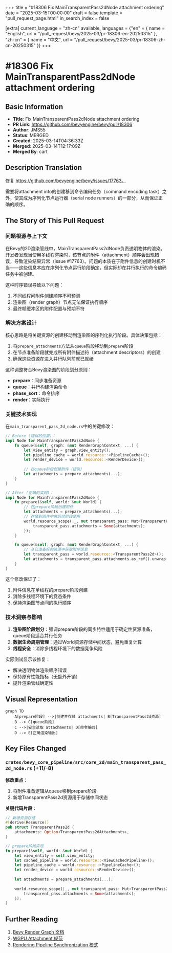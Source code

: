 +++
title = "#18306 Fix MainTransparentPass2dNode attachment ordering"
date = "2025-03-15T00:00:00"
draft = false
template = "pull_request_page.html"
in_search_index = false

[extra]
current_language = "zh-cn"
available_languages = {"en" = { name = "English", url = "/pull_request/bevy/2025-03/pr-18306-en-20250315" }, "zh-cn" = { name = "中文", url = "/pull_request/bevy/2025-03/pr-18306-zh-cn-20250315" }}
+++

# #18306 Fix MainTransparentPass2dNode attachment ordering

## Basic Information
- **Title**: Fix MainTransparentPass2dNode attachment ordering
- **PR Link**: https://github.com/bevyengine/bevy/pull/18306
- **Author**: JMS55
- **Status**: MERGED
- **Created**: 2025-03-14T04:36:33Z
- **Merged**: 2025-03-14T12:17:09Z
- **Merged By**: cart

## Description Translation
修复 https://github.com/bevyengine/bevy/issues/17763。

需要将attachment info的创建移到命令编码任务（command encoding task）之外，使其成为序列化节点运行器（serial node runners）的一部分，从而保证正确的顺序。

## The Story of This Pull Request

### 问题根源与上下文
在Bevy的2D渲染管线中，MainTransparentPass2dNode负责透明物体的渲染。开发者发现当使用多线程渲染时，该节点的附件（attachment）顺序会出现错误，导致渲染结果异常（issue #17763）。问题的本质在于附件信息的创建时机不当——这些信息本应在序列化节点运行阶段确定，但实际却在并行执行的命令编码任务中被创建。

这种时序错误导致以下问题：
1. 不同线程间附件创建顺序不可预测
2. 渲染图（render graph）节点无法保证执行顺序
3. 最终帧缓冲区的附件配置与预期不符

### 解决方案设计
核心思路是将关键资源的创建移动到渲染图的序列化执行阶段。具体决策包括：
1. 将`prepare_attachments`方法从`queue`阶段移动到`prepare`阶段
2. 在节点准备阶段就完成所有附件描述符（attachment descriptors）的创建
3. 确保这些资源在进入并行队列前就已就绪

这种调整符合Bevy渲染图的阶段划分原则：
- **prepare**：同步准备资源
- **queue**：并行构建渲染命令
- **phase_sort**：命令排序
- **render**：实际执行

### 关键技术实现
在`main_transparent_pass_2d_node.rs`中的关键修改：

```rust
// Before (错误的位置)：
impl Node for MainTransparentPass2dNode {
    fn queue(&self, graph: &mut RenderGraphContext, ...) {
        let view_entity = graph.view_entity();
        let pipeline_cache = world.resource::<PipelineCache>();
        let render_device = world.resource::<RenderDevice>();
        
        // 在queue阶段创建附件（错误）
        let attachments = prepare_attachments(...);
    }
}

// After (正确的实现)：
impl Node for MainTransparentPass2dNode {
    fn prepare(&self, world: &mut World) {
        // 在prepare阶段创建附件
        let attachments = prepare_attachments(...);
        // 存储到组件中供后续阶段使用
        world.resource_scope(|_, mut transparent_pass: Mut<TransparentPass2d>| {
            transparent_pass.attachments = Some(attachments);
        });
    }

    fn queue(&self, graph: &mut RenderGraphContext, ...) {
        // 从已准备好的资源中获取附件信息
        let transparent_pass = world.resource::<TransparentPass2d>();
        let attachments = transparent_pass.attachments.as_ref().unwrap();
    }
}
```

这个修改保证了：
1. 附件信息在单线程的prepare阶段创建
2. 消除多线程环境下的竞态条件
3. 保持渲染图节点间的执行顺序

### 技术洞察与影响
1. **渲染图阶段划分**：强调prepare阶段的同步特性适用于确定性资源准备，queue阶段适合并行任务
2. **数据生命周期管理**：通过World资源存储中间状态，避免重复计算
3. **线程安全**：消除多线程环境下的数据竞争风险

实际测试显示该修复：
- 解决透明物体渲染顺序错误
- 保持原有性能指标（无额外开销）
- 提升渲染管线确定性

## Visual Representation

```mermaid
graph TD
    A[prepare阶段] -->|创建并存储 attachments| B[TransparentPass2d资源]
    B --> C[queue阶段]
    C -->|安全读取 attachments| D[命令编码]
    D --> E[正确渲染输出]
```

## Key Files Changed

### `crates/bevy_core_pipeline/src/core_2d/main_transparent_pass_2d_node.rs` (+11/-8)
**修改重点**：
1. 将附件准备逻辑从queue移到prepare阶段
2. 新增TransparentPass2d资源用于存储中间状态

**关键代码片段**：
```rust
// 新增资源存储
#[derive(Resource)]
pub struct TransparentPass2d {
    attachments: Option<TransparentPass2dAttachments>,
}

// prepare阶段实现
fn prepare(&self, world: &mut World) {
    let view_entity = self.view_entity;
    let cached_pipeline = world.resource::<ViewCachedPipeline>();
    let pipeline_cache = world.resource::<PipelineCache>();
    let render_device = world.resource::<RenderDevice>();
    
    let attachments = prepare_attachments(...);
    
    world.resource_scope(|_, mut transparent_pass: Mut<TransparentPass2d>| {
        transparent_pass.attachments = Some(attachments);
    });
}
```

## Further Reading
1. [Bevy Render Graph 文档](https://bevyengine.org/learn/book/rendering/render-graph/)
2. [WGPU Attachment 规范](https://www.w3.org/TR/webgpu/#abstract-ops)
3. [Rendering Pipeline Synchronization 模式](https://vkguide.dev/docs/chapter-3/pipeline_design/)